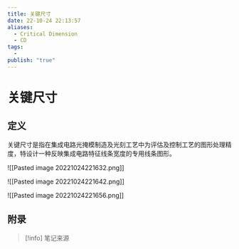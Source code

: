 ```yaml
---
title: 关键尺寸
date: 22-10-24 22:13:57
aliases:
  - Critical Dimension
  - CD
tags:
  - 
publish: "true"
---
```


# 关键尺寸

## 定义

关键尺寸是指在集成电路光掩模制造及光刻工艺中为评估及控制工艺的图形处理精度，特设计一种反映集成电路特征线条宽度的专用线条图形。

![[Pasted image 20221024221632.png]]

![[Pasted image 20221024221642.png]]

![[Pasted image 20221024221656.png]]


## 附录

> [!info] 笔记来源
> 

